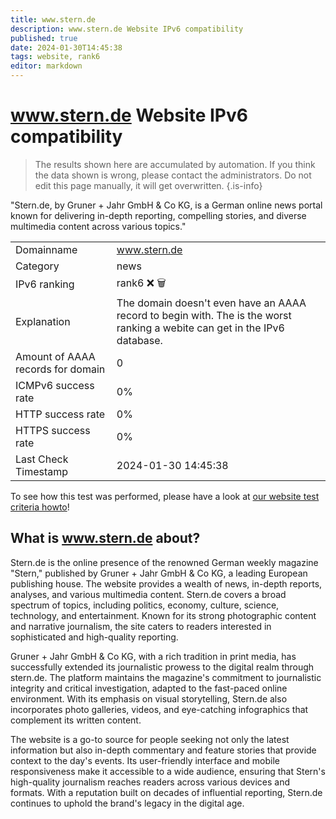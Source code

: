 ```yaml
---
title: www.stern.de
description: www.stern.de Website IPv6 compatibility
published: true
date: 2024-01-30T14:45:38
tags: website, rank6
editor: markdown
---
```


# www.stern.de Website IPv6 compatibility

> The results shown here are accumulated by automation. If you think the data shown is wrong, please contact the administrators. 
> Do not edit this page manually, it will get overwritten.
{.is-info}

"Stern.de, by Gruner + Jahr GmbH & Co KG, is a German online news portal known for delivering in-depth reporting, compelling stories, and diverse multimedia content across various topics."


|   |   |
| - | - |
| Domainname | www.stern.de
| Category | news |
| IPv6 ranking | rank6 :x: :wastebasket: |
| Explanation | The domain doesn't even have an AAAA record to begin with. The is the worst ranking a webite can get in the IPv6 database. |
| Amount of AAAA records for domain | 0 |
| ICMPv6 success rate | 0%|
| HTTP success rate | 0% |
| HTTPS success rate | 0% |
| Last Check Timestamp | 2024-01-30 14:45:38 |

To see how this test was performed, please have a look at [our website test criteria howto](/howto/testcriteria/website)!


## What is www.stern.de about?
Stern.de is the online presence of the renowned German weekly magazine "Stern," published by Gruner + Jahr GmbH & Co KG, a leading European publishing house. The website provides a wealth of news, in-depth reports, analyses, and various multimedia content. Stern.de covers a broad spectrum of topics, including politics, economy, culture, science, technology, and entertainment. Known for its strong photographic content and narrative journalism, the site caters to readers interested in sophisticated and high-quality reporting. 

Gruner + Jahr GmbH & Co KG, with a rich tradition in print media, has successfully extended its journalistic prowess to the digital realm through stern.de. The platform maintains the magazine's commitment to journalistic integrity and critical investigation, adapted to the fast-paced online environment. With its emphasis on visual storytelling, Stern.de also incorporates photo galleries, videos, and eye-catching infographics that complement its written content.

The website is a go-to source for people seeking not only the latest information but also in-depth commentary and feature stories that provide context to the day's events. Its user-friendly interface and mobile responsiveness make it accessible to a wide audience, ensuring that Stern's high-quality journalism reaches readers across various devices and formats. With a reputation built on decades of influential reporting, Stern.de continues to uphold the brand's legacy in the digital age.


